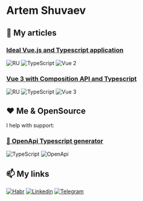 # Artem Shuvaev

## :memo: My articles

### [Ideal Vue.js and Typescript application](https://habr.com/ru/post/540798/)

![RU](https://img.shields.io/badge/-RU-05122A?style=flat) ![TypeScript](https://img.shields.io/badge/-TypeScript-05122A?style=flat&logo=typescript) ![Vue 2](https://img.shields.io/badge/-Vue2-05122A?style=flat&logo=vue.js)

### [Vue 3 with Composition API and Typescript](https://habr.com/ru/post/557928/)

![RU](https://img.shields.io/badge/-RU-05122A?style=flat) ![TypeScript](https://img.shields.io/badge/-TypeScript-05122A?style=flat&logo=typescript) ![Vue 3](https://img.shields.io/badge/-Vue3-05122A?style=flat&logo=vue.js)

## :heart: Me & OpenSource

I help with support:
### [:file_folder: OpenApi Typescript generator](https://github.com/drwpow/openapi-typescript)
![TypeScript](https://img.shields.io/badge/-TypeScript-05122A?style=flat&logo=typescript) ![OpenApi](https://img.shields.io/badge/-OpenApi-05122A?style=flat&logo=swagger)

## :mailbox: My links

[![Habr](https://img.shields.io/badge/-Habr-05122A?style=flat&logo=habr)](https://career.habr.com/karanarqq)
[![Linkedin](https://img.shields.io/badge/-LinkedIn-05122A?style=flat&logo=LinkedIn)](https://www.linkedin.com/in/karanarqq/)
[![Telegram](https://img.shields.io/badge/-Telegram-05122A?style=flat&logo=telegram)](https://t.me/karanarqq)
